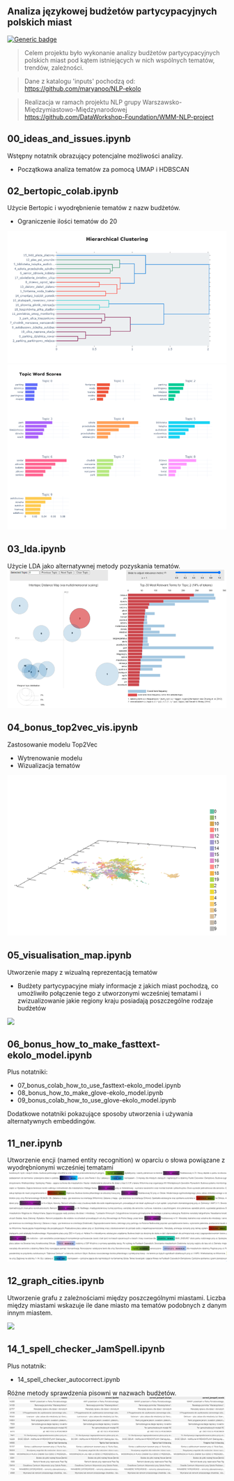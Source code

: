 ## Analiza językowej budżetów partycypacyjnych polskich miast
[![Generic badge](https://img.shields.io/badge/languge-polish-red.svg)](https://shields.io/)
> Celem projektu było wykonanie analizy budżetów partycypacyjnych polskich miast pod kątem istniejących w nich wspólnych tematów, trendów, zależności.

> Dane z katalogu 'inputs' pochodzą od: https://github.com/maryanoo/NLP-ekolo

> Realizacja w ramach projektu NLP grupy Warszawsko-Międzymiastowo-Międzynarodowej
https://github.com/DataWorkshop-Foundation/WMM-NLP-project

## 00_ideas_and_issues.ipynb
Wstępny notatnik obrazujący potencjalne możliwości analizy.
* Początkowa analiza tematów za pomocą UMAP i HDBSCAN

## 02_bertopic_colab.ipynb
Użycie Bertopic i wyodrębnienie tematów z nazw budżetów. 
* Ograniczenie ilości tematów do 20
<img src="images/clustering.png">
<img src="images/word_scores.png">

## 03_lda.ipynb
Użycie LDA jako alternatywnej metody pozyskania tematów.
<img src="images/lda.png">

## 04_bonus_top2vec_vis.ipynb
Zastosowanie modelu Top2Vec
* Wytrenowanie modelu
* Wizualizacja tematów
<img src="images/Animation2.webp">

## 05_visualisation_map.ipynb
Utworzenie mapy z wizualną reprezentacją tematów
* Budżety partycypacyjne miały informacje z jakich miast pochodzą, co umożliwiło połączenie tego z utworzonymi wcześniej tematami i zwizualizowanie jakie regiony kraju posiadają poszczególne rodzaje budżetów
<img src="images/Animation.webp">

## 06_bonus_how_to_make_fasttext-ekolo_model.ipynb
Plus notatniki:
* 07_bonus_colab_how_to_use_fasttext-ekolo_model.ipynb
* 08_bonus_how_to_make_glove-ekolo_model.ipynb
* 09_bonus_colab_how_to_use_glove-ekolo_model.ipynb

Dodatkowe notatniki pokazujące sposoby utworzenia i używania alternatywnych embeddingów.

## 11_ner.ipynb
Utworzenie encji (named entity recognition) w oparciu o słowa powiązane z wyodrębnionymi wcześniej tematami
<img src="images/ner.png">

## 12_graph_cities.ipynb
Utworzenie grafu z zależnościami między poszczególnymi miastami. Liczba między miastami wskazuje ile dane miasto ma tematów podobnych z danym innym miastem.
  
<img src="images/graph.webp">

## 14_1_spell_checker_JamSpell.ipynb
Plus notatnik:
* 14_spell_checker_autocorrect.ipynb

Różne metody sprawdzenia pisowni w nazwach budżetów.
<img src="images/spell.png">
